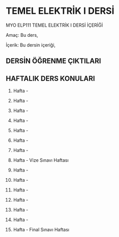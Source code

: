 # TEMEL ELEKTRİK I DERSİ

MYO ELP111 TEMEL ELEKTRİK I DERSİ İÇERİĞİ

Amaç: Bu ders,

İçerik:  Bu dersin içeriği, 

## DERSİN ÖĞRENME ÇIKTILARI


## HAFTALIK DERS KONULARI

1. Hafta - 

2. Hafta -

3. Hafta -

4. Hafta - 

5. Hafta - 

6. Hafta - 

7. Hafta -

8. Hafta - Vize Sınavı Haftası

9. Hafta -

10. Hafta -

11. Hafta - 

12. Hafta -

13. Hafta -

14. Hafta -

15. Hafta - Final Sınavı Haftası

